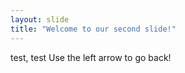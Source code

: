 ```yaml
---
layout: slide
title: "Welcome to our second slide!"
---
```

test, test
Use the left arrow to go back!

